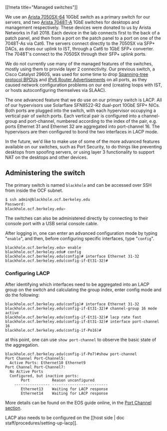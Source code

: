 [[!meta title="Managed switches"]]

We use an [Arista 7050SX-64][primary-switch] 10GbE switch as a primary switch
for our servers, and two [Arista 7048T-A][secondary-switch] 1GbE switches for
desktops and management respectively. These devices were donated to us by Arista
Networks in Fall 2018. Each device in the lab connects first to the back of a
patch panel, and then from a port on the patch panel to a port on one of the
7048T-As via Cat6. The servers connect directly to the 7050SX via SFP+ DACs, as
does our uplink to IST, through a Cat6 to 1GbE SFP+ converter. The 7048T's
connect to the 7050SX through their SFP+ uplink ports.

We do not currently use many of the managed features of the switches, mostly
using them to provide layer 2 connectivity. Our previous switch, a Cisco
Catalyst 2960S, was used for some time to drop [Spanning-tree protocol
BPDUs][stp] and [IPv6 Router Advertisements][ipv6-ra] on all ports, as they
caused network configuration problems on our end (creating loops with IST, or
hosts autoconfiguring themselves via SLAAC).

The one advanced feature that we do use on our primary switch is LACP. All of
our hypervisors use Solarflare SFN8522-R2 dual-port 10GbE SFP+ NICs. Both ports
are plugged into the switch, with each hypervisor occupying a vertical pair of
switch ports. Each vertical pair is configured into a channel-group and
port-channel, numbered according to the index of the pair, e.g. ports Ethernet
31 and Ethernet 32 are aggregated into port-channel 16. The hypervisors are then
configured to bond the two interfaces in LACP mode.

In the future, we'd like to make use of some of the more advanced features
available on our switches, such as Port Security, to do things like preventing
desktops from spoofing servers, or using layer 3 functionality to support NAT on
the desktops and other devices.

## Administering the switch

The primary switch is named `blackhole` and can be accessed over SSH from inside
the OCF subnet.

```bash
$ ssh admin@blackhole.ocf.berkeley.edu
Password:
blackhole.ocf.berkeley.edu>
```

The switches can also be administered directly by connecting to their console
port with a USB serial console cable.

After logging in, one can enter an advanced configuration mode by typing
"`enable`", and then, before configuring specific interfaces, type "`config`".

```
blackhole.ocf.berkeley.edu> enable
blackhole.ocf.berkeley.edu# config
blackhole.ocf.berkeley.edu(config)# interface Ethernet 31-32
blackhole.ocf.berkeley.edu(config-if-Et31-32)#
```

### Configuring LACP

After identifying which interfaces need to be aggregated into an LACP group on
the switch and calculating the group index, enter config mode and do the
following:

```
blackhole.ocf.berkeley.edu(config)# interface Ethernet 31-32
blackhole.ocf.berkeley.edu(config-if-Et31-32)# channel-group 16 mode active
blackhole.ocf.berkeley.edu(config-if-Et31-32)# lacp rate fast
blackhole.ocf.berkeley.edu(config-if-Et31-32)# interface port-channel 16
blackhole.ocf.berkeley.edu(config-if-Po16)#
```

at this point, one can use `show port-channel` to observe the basic state of the
aggregation.

```
blackhole.ocf.berkeley.edu(config-if-Po7)#show port-channel
Port Channel Port-Channel5:
  Active Ports: Ethernet10 Ethernet9
Port Channel Port-Channel7:
  No Active Ports
  Configured, but inactive ports:
       Port          Reason unconfigured
    ---------------- -------------------------
       Ethernet13    Waiting for LACP response
       Ethernet14    Waiting for LACP response

```

More details can be found on the EOS guide online, in the [Port Channel
section][lacp-guide].

LACP also needs to be configured on the [[host side | doc
staff/procedures/setting-up-lacp]].

[primary-switch]:
    https://www.arista.com/assets/data/pdf/Datasheets/7050SX-128_64_Datasheet.pdf
[secondary-switch]:
    https://www.arista.com/assets/data/pdf/Datasheets/7048T-A_DataSheet.pdf
[stp]: https://en.wikipedia.org/wiki/Bridge_Protocol_Data_Unit
[ipv6-ra]: https://en.wikipedia.org/wiki/Neighbor_Discovery_Protocol
[bsecure]: https://bsecure.berkeley.edu
[lacp-guide]: https://www.arista.com/en/um-eos/eos-port-channels-and-lacp
